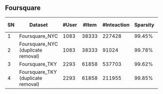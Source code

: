 ## Foursquare

| SN   | Dataset                                     | \#User | \#Item | \#Inteaction | Sparsity | Interaction Type | TimeStamp | User Context | Item Context | Interaction Context |
| ---- | ------------------------------------------- | ------ | ------ | ------------ | -------- | ---------------- | --------- | ------------ | ------------ | ------------------- |
| 1    | Foursquare\_NYC                             | 1083   | 38333  | 227428       | 99.45%   | Check\-in        | √         |              | √            |                     |
| 2    | Foursquare\_NYC  <br> \(duplicate removal\) | 1083   | 38333  | 91024        | 99.78%   | Check\-in        | √         |              | √            |                     |
| 3    | Foursquare\_TKY                             | 2293   | 61858  | 537703       | 99.62%   | Check\-in        | √         |              | √            |                     |
| 4    | Foursquare\_TKY <br> \(duplicate removal\)  | 2293   | 61858  | 211955       | 99.85%   | Check\-in        | √         |              | √            |                     |
